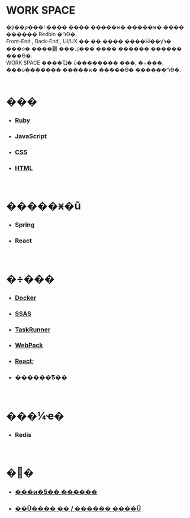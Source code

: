 # WORK SPACE
�ȳ��ϼ���! ���� ���� �����ϰ� �����ϰ� ���� ������ Redbin �Դϴ�. <br>
Front-End , Back-End , UI/UX �� �� ���� ����Ӹ��ƴ϶� ���ο� ����鿡 ���ؼ��� ���� ������ ������ �ֽ��ϴ�. <br>
WORK SPACE ����Ҵ� ü�������� ���, �÷���, ���ο������� �����ϰ� �����ϴ� ������Դϴ�.
<br>
<br>

# ���
- ### [Ruby](./Ruby/README.md)
- ### JavaScript
- ### [CSS](./Css/README.md)
- ### [HTML](./HTML/README.md)
<br>

# �����ӿ�ũ
- ### Spring
- ### React

<br>

# �÷���
- ### [Docker](./Docker/README.md)
- ### [SSAS](./SSAS/README.md)
- ### [TaskRunner](./TaskRunner/README.md)
- ### [WebPack](./WebPack/README.md)
- ### [React](./React/README.md);
- ### ������Ƽ��

<br>

# ���¼ҽ�
- ### Redis

<br>

# �׿�
- ### [���ͷ�Ƽ�� ������](./Interactive/README.md)
- ### [��Ŭ���� �� / ������ ����Ű](./other/eclipseKey.md)
